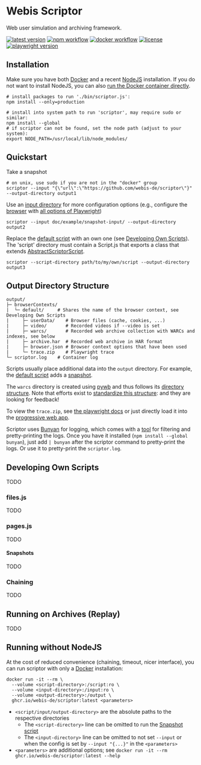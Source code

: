 Webis Scriptor
==============
Web user simulation and archiving framework.

[![latest version](https://img.shields.io/github/v/tag/webis-de/scriptor?label=latest&sort=semver)](https://github.com/webis-de/scriptor)
[![npm workflow](https://img.shields.io/github/workflow/status/webis-de/scriptor/Publish%20to%20NPM?label=nodejs)](https://www.npmjs.com/package/@webis-de/scriptor)
[![docker workflow](https://img.shields.io/github/workflow/status/webis-de/scriptor/Publish%20to%20GitHub%20Packages?label=docker)](https://github.com/webis-de/scriptor/pkgs/container/scriptor)
[![license](https://img.shields.io/github/license/webis-de/scriptor)](https://github.com/webis-de/scriptor/blob/main/LICENSE)
[![playwright version](https://img.shields.io/github/package-json/dependency-version/webis-de/scriptor/dev/playwright)](https://playwright.dev/)



Installation
------------
Make sure you have both [Docker](https://docs.docker.com/get-docker/) and a recent [NodeJS](https://nodejs.dev/learn/how-to-install-nodejs) installation. If you do not want to install NodeJS, you can also [run the Docker container directly](#running-without-nodejs).
```
# install packages to run './bin/scriptor.js':
npm install --only=production

# install into system path to run 'scriptor', may require sudo or similar:
npm install --global
# if scriptor can not be found, set the node path (adjust to your system):
export NODE_PATH=/usr/local/lib/node_modules/
```



Quickstart
----------
Take a snapshot
```
# on unix, use sudo if you are not in the "docker" group
scriptor --input "{\"url\":\"https://github.com/webis-de/scriptor\"}" --output-directory output1
```

Use an [input directory](https://github.com/webis-de/scriptor/tree/main/doc/example/snapshot-input) for more configuration options (e.g., configure the [browser](https://github.com/webis-de/scriptor/blob/main/doc/example/snapshot-input/browserContexts/default/browser.json) with [all options of Playwright](https://playwright.dev/docs/api/class-browsertype#browser-type-launch-persistent-context))
```
scriptor --input doc/example/snapshot-input/ --output-directory output2
```

Replace the [default script](https://github.com/webis-de/scriptor/blob/main/scripts/Snapshot-0.1.0/Script.js) with an own one (see [Developing Own Scripts](#developing-own-scripts)). The 'script' directory must contain a Script.js that exports a class that extends [AbstractScriptorScript](https://github.com/webis-de/scriptor/blob/main/lib/AbstractScriptorScript.js).
```
scriptor --script-directory path/to/my/own/script --output-directory output3
```



Output Directory Structure
--------------------------
```
output/
├─ browserContexts/
|  └─ default/     # Shares the name of the browser context, see Developing Own Scripts
|     ├─ userData/    # Browser files (cache, cookies, ...)
|     ├─ video/       # Recorded videos if --video is set
|     ├─ warcs/       # Recorded web archive collection with WARCs and indexes, see below
|     ├─ archive.har  # Recorded web archive in HAR format
|     ├─ browser.json # Browser context options that have been used
|     └─ trace.zip    # Playwright trace
└─ scriptor.log    # Container log
```
Scripts usually place additional data into the `output` directory. For example, the [default script](https://github.com/webis-de/scriptor/blob/main/scripts/Snapshot-0.1.0/Script.js) adds a [snapshot](#snapshots).

The `warcs` directory is created using [pywb](https://github.com/webrecorder/pywb) and thus follows its [directory structure](https://pywb.readthedocs.io/en/latest/manual/configuring.html#directory-structure). Note that efforts exist to [standardize this structure](https://github.com/webrecorder/wacz-spec): and they are looking for feedback!

To view the `trace.zip`, see [the playwright docs](https://playwright.dev/docs/trace-viewer#viewing-the-trace) or just directly load it into the [progressive web app](https://trace.playwright.dev/).

Scriptor uses [Bunyan](https://github.com/trentm/node-bunyan) for logging, which comes with a [tool](https://github.com/trentm/node-bunyan#cli-usage) for filtering and pretty-printing the logs. Once you have it installed (`npm install --global bunyan`), just add `| bunyan` after the scriptor command to pretty-print the logs. Or use it to pretty-print the `scriptor.log`.



Developing Own Scripts
----------------------
TODO


### files.js
TODO


### pages.js
TODO

#### Snapshots
TODO


### Chaining
TODO



Running on Archives (Replay)
----------------------------
TODO



Running without NodeJS
----------------------
At the cost of reduced convenience (chaining, timeout, nicer interface), you can run scriptor with only a [Docker](https://docs.docker.com/get-docker/) installation:
```
docker run -it --rm \
  --volume <script-directory>:/script:ro \
  --volume <input-directory>:/input:ro \
  --volume <output-directory>:/output \
  ghcr.io/webis-de/scriptor:latest <parameters>
```
- `<script/input/output-directory>` are the absolute paths to the respective directories
  - The `<script-directory>` line can be omitted to run the [Snapshot script](https://github.com/webis-de/scriptor/blob/main/scripts/Snapshot-0.1.0/Script.js)
  - The `<input-directory>` line can be omitted to not set `--input` or when the config is set by `--input "{...}"` in the `<parameters>`
- `<parameters>` are additional options; see `docker run -it --rm ghcr.io/webis-de/scriptor:latest --help`

